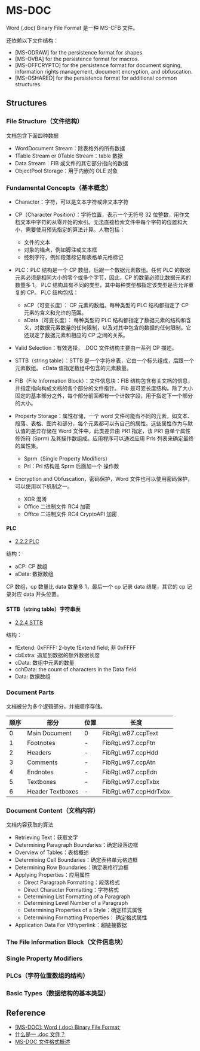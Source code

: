 # MS-DOC

Word (.doc) Binary File Format 是一种 MS-CFB 文件。

还依赖以下文件结构：

- [MS-ODRAW] for the persistence format for shapes.
- [MS-OVBA] for the persistence format for macros.
- [MS-OFFCRYPTO] for the persistence format for document signing, information rights management, document encryption, and obfuscation.
- [MS-OSHARED] for the persistence format for additional common structures.

## Structures

### File Structure（文件结构）

文档包含下面四种数据

- WordDocument Stream：除表格外的所有数据
- 1Table Stream or 0Table Stream：table 数据
- Data Stream：FIB 或文件的其它部分指向的数据
- ObjectPool Storage：用于内嵌的 OLE 对象

### Fundamental Concepts（基本概念）

- Character：字符，可以是文本字符或非文本字符
- CP（Character Position）：字符位置，表示一个无符号 32 位整数，用作文档文本中字符的从零开始的索引。无法直接检索文件中每个字符的位置和大小，需要使用预先指定的算法计算。人物包括：
  - 文件的文本
  - 对象的锚点，例如脚注或文本框
  - 控制字符，例如段落标记和表格单元格标记
- PLC：PLC 结构是一个 CP 数组，后跟一个数据元素数组。任何 PLC 的数据元素必须是相同大小的零个或多个字节，因此，CP 的数量必须比数据元素的数量多 1。 PLC 结构具有不同的类型，其中每种类型都指定该类型是否允许重复的 CP。 PLC 结构包括：
  - aCP（可变长度）： CP 元素的数组。每种类型的 PLC 结构都指定了 CP 元素的含义和允许的范围。
  - aData（可变长度）： 每种类型的 PLC 结构都指定了数据元素的结构和含义，对数据元素数量的任何限制，以及对其中包含的数据的任何限制。它还规定了数据元素和相应的 CP 之间的关系。
- Valid Selection：有效选择， .DOC 文件结构主要由一系列 CP 描述。
- STTB（string table）：STTB 是一个字符串表，它由一个标头组成，后跟一个元素数组。 cData 值指定数组中包含的元素数量。
- FIB（File Information Block）：文件信息块：FIB 结构包含有关文档的信息，并指定指向构成文档的各个部分的文件指针。 Fib 是可变长度结构。除了大小固定的基本部分之外，每个部分前面都有一个计数字段，用于指定下一个部分的大小。
- Property Storage：属性存储，一个 word 文件可能有不同的元素，如文本、段落、表格、图片和部分，每个元素都可以有自己的属性。这些属性作为与默认值的差异存储在 Word 文件中。此类差异由 PR1 指定，该 PR1 由单个属性修饰符 (Sprm) 及其操作数组成。应用程序可以通过应用 Prls 列表来确定最终的属性集。
  - Sprm（Single Property Modifiers）
  - Prl：Prl 结构是 Sprm 后面加一个 操作数
- Encryption and Obfuscation，密码保护，Word 文件也可以使用密码保护，可以使用以下机制之一。

  - XOR 混淆
  - Office 二进制文件 RC4 加密
  - Office 二进制文件 RC4 CryptoAPI 加密

#### PLC

- [2.2.2 PLC](https://learn.microsoft.com/en-us/openspecs/office_file_formats/ms-doc/a649fcc5-7868-4245-be12-04eea89d916b)

结构：

- aCP: CP 数组
- aData: 数据数组

CP 数组，cp 数量比 data 数量多 1，最后一个 cp 记录 data 结尾，其它的 cp 记录对应 data 开头位置。

#### STTB（string table）字符串表

- [2.2.4 STTB](https://learn.microsoft.com/en-us/openspecs/office_file_formats/ms-doc/4a491aed-ad45-4b41-910b-082c71d5ef14)

结构：

- fExtend: 0xFFFF: 2-byte fExtend field; 非 0xFFFF
- cbExtra: 追加到数据的额外数据长度
- cData: 数组中元素的数量
- cchData: the count of characters in the Data field
- Data: 数据数组

### Document Parts

文档被分为多个逻辑部分，并按顺序存储。

| 顺序 | 部分             | 位置 | 长度                 |
| ---- | ---------------- | ---- | -------------------- |
| 0    | Main Document    | 0    | FibRgLw97.ccpText    |
| 1    | Footnotes        | -    | FibRgLw97.ccpFtn     |
| 2    | Headers          | -    | FibRgLw97.ccpHdd     |
| 3    | Comments         | -    | FibRgLw97.ccpAtn     |
| 4    | Endnotes         | -    | FibRgLw97.ccpEdn     |
| 5    | Textboxes        | -    | FibRgLw97.ccpTxbx    |
| 6    | Header Textboxes | -    | FibRgLw97.ccpHdrTxbx |

### Document Content（文档内容）

文档内容获取的算法

- Retrieving Text：获取文字
- Determining Paragraph Boundaries：确定段落边框
- Overview of Tables：表格概述
- Determining Cell Boundaries：确定表格单元格边框
- Determining Row Boundaries：确定表格行边框
- Applying Properties：应用属性
  - Direct Paragraph Formatting：段落格式
  - Direct Character Formatting：字符格式
  - Determining List Formatting of a Paragraph
  - Determining Level Number of a Paragraph
  - Determining Properties of a Style：确定样式属性
  - Determining Formatting Properties： 确定格式属性
- Application Data For VtHyperlink：超链接数据

### The File Information Block（文件信息块）

### Single Property Modifiers

### PLCs（字符位置数组的结构）

### Basic Types（数据结构的基本类型）

## Reference

- [[MS-DOC]: Word (.doc) Binary File Format](https://learn.microsoft.com/en-us/openspecs/office_file_formats/ms-doc);
- [什么是一 .doc 文件？](https://docs.fileformat.com/zh/word-processing/doc/)
- [MS-DOC 文件格式概述](https://blog.csdn.net/xywlzd/article/details/7958156)
